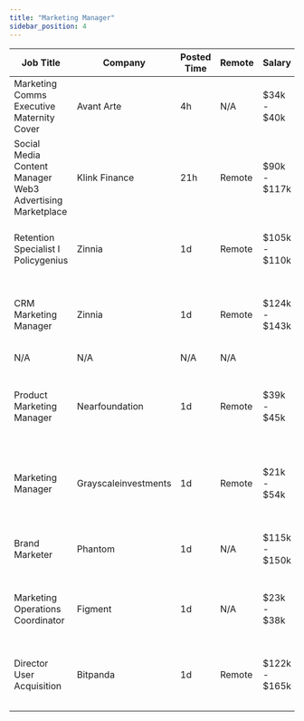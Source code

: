 ```yaml
---
title: "Marketing Manager"
sidebar_position: 4
---
```


| Job Title | Company | Posted Time | Remote | Salary | Tags | Apply Link |
|-----------|---------|-------------|--------|--------|------|------------|
| Marketing Comms Executive Maternity Cover | Avant Arte | 4h | N/A | $34k - $40k | community manager, non tech, executive, marketing | [Apply](https://web3.career/marketing-comms-executive-maternity-cover-avantarte/102412) |
| Social Media Content Manager Web3 Advertising Marketplace | Klink Finance | 21h | Remote | $90k - $117k | marketing, non tech, copywriting, social media, blockchain | [Apply](https://web3.career/social-media-content-manager-web3-advertising-marketplace-klinkfinance/102383) |
| Retention Specialist I Policygenius | Zinnia | 1d | Remote | $105k - $110k | marketing, non tech, product manager, remote | [Apply](https://web3.career/retention-specialist-i-policygenius-zinnia/97588) |
| CRM Marketing Manager | Zinnia | 1d | Remote | $124k - $143k | marketing manager, crm, marketing, non tech, remote | [Apply](https://web3.career/crm-marketing-manager-zinnia/98977) |
| N/A | N/A | N/A | N/A |  |  | [Apply](https://web3.career/metana) |
| Product Marketing Manager | Nearfoundation | 1d | Remote | $39k - $45k | marketing manager, marketing, non tech, product marketing, blockchain | [Apply](https://web3.career/product-marketing-manager-nearfoundation/100183) |
| Marketing Manager | Grayscaleinvestments | 1d | Remote | $21k - $54k | marketing manager, marketing, non tech, crypto, remote | [Apply](https://web3.career/marketing-manager-grayscaleinvestments/102329) |
| Brand Marketer | Phantom | 1d | N/A | $115k - $150k | brand, marketing, non tech, bitcoin, blockchain | [Apply](https://web3.career/brand-marketer-phantom/102323) |
| Marketing Operations Coordinator | Figment | 1d | N/A | $23k - $38k | marketing, non tech, operations, blockchain, crypto | [Apply](https://web3.career/marketing-operations-coordinator-figment/101980) |
| Director User Acquisition | Bitpanda | 1d | Remote | $122k - $165k | executive, user acquisition, marketing, non tech, crypto | [Apply](https://web3.career/director-user-acquisition-bitpanda/99415) |
